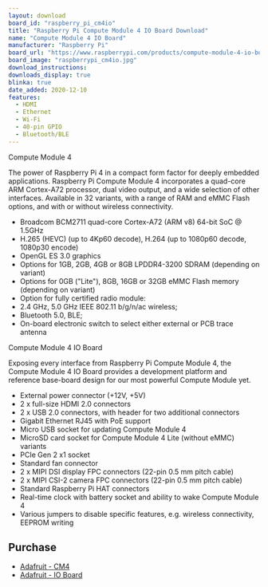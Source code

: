 ```yaml
---
layout: download
board_id: "raspberry_pi_cm4io"
title: "Raspberry Pi Compute Module 4 IO Board Download"
name: "Compute Module 4 IO Board"
manufacturer: "Raspberry Pi"
board_url: "https://www.raspberrypi.com/products/compute-module-4-io-board/"
board_image: "raspberrypi_cm4io.jpg"
download_instructions: 
downloads_display: true
blinka: true
date_added: 2020-12-10
features:
  - HDMI
  - Ethernet
  - Wi-Fi
  - 40-pin GPIO
  - Bluetooth/BLE
---
```


Compute Module 4

The power of Raspberry Pi 4 in a compact form factor for deeply embedded applications. Raspberry Pi Compute Module 4 incorporates a quad-core ARM Cortex-A72 processor, dual video output, and a wide selection of other interfaces. Available in 32 variants, with a range of RAM and eMMC Flash options, and with or without wireless connectivity.

 * Broadcom BCM2711 quad-core Cortex-A72 (ARM v8) 64-bit SoC @ 1.5GHz
 * H.265 (HEVC) (up to 4Kp60 decode), H.264 (up to 1080p60 decode, 1080p30 encode) 
 * OpenGL ES 3.0 graphics
 * Options for 1GB, 2GB, 4GB or 8GB LPDDR4-3200 SDRAM (depending on variant)
 * Options for 0GB ("Lite"), 8GB, 16GB or 32GB eMMC Flash memory (depending on variant)
 * Option for fully certified radio module:
 * 2.4 GHz, 5.0 GHz IEEE 802.11 b/g/n/ac wireless;
 * Bluetooth 5.0, BLE;
 * On-board electronic switch to select either external or PCB trace antenna

Compute Module 4 IO Board

Exposing every interface from Raspberry Pi Compute Module 4, the Compute Module 4 IO Board provides a development platform and reference base-board design for our most powerful Compute Module yet.

 * External power connector (+12V, +5V)
 * 2 x full-size HDMI 2.0 connectors
 * 2 x USB 2.0 connectors, with header for two additional connectors
 * Gigabit Ethernet RJ45 with PoE support
 * Micro USB socket for updating Compute Module 4
 * MicroSD card socket for Compute Module 4 Lite (without eMMC) variants
 * PCIe Gen 2 x1 socket
 * Standard fan connector
 * 2 x MIPI DSI display FPC connectors (22-pin 0.5 mm pitch cable)
 * 2 x MIPI CSI-2 camera FPC connectors (22-pin 0.5 mm pitch cable)
 * Standard Raspberry Pi HAT connectors
 * Real-time clock with battery socket and ability to wake Compute Module 4
 * Various jumpers to disable specific features, e.g. wireless connectivity, EEPROM writing

## Purchase
* [Adafruit - CM4](https://www.adafruit.com/product/4782)
* [Adafruit - IO Board](https://www.adafruit.com/product/4787)

